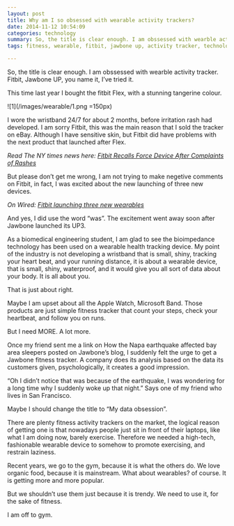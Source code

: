 ```yaml
---
layout: post
title: Why am I so obsessed with wearable activity trackers?
date: 2014-11-12 10:54:09
categories: technology
summary: So, the title is clear enough. I am obssessed with wearble activity tracker. Fitbit, Jawbone UP, you name it, I’ve tried it.
tags: fitness, wearable, fitbit, jawbone up, activity tracker, technology

---
```


So, the title is clear enough. I am obssessed with wearble activity tracker. Fitbit, Jawbone UP, you name it, I’ve tried it.

This time last year I bought the fitbit Flex, with a stunning tangerine colour.

![1](/images/wearable/1.png =150px)

I wore the wristband 24/7 for about 2 months, before irritation rash had developed. I am sorry Fitbit, this was the main reason that I sold the tracker on eBay. Although I have sensitive skin, but Fitbit did have problems with the next product that launched after Flex. 

*Read The NY times news here: [Fitbit Recalls Force Device After Complaints of Rashes](http://bits.blogs.nytimes.com/2014/02/21/fitbit-offers-a-voluntary-recall-of-force-after-complaints-of-rashes/?_r=0)*

But please don’t get me wrong, I am not trying to make negetive comments on Fitbit, in fact, I was excited about the new launching of three new devices. 

*On Wired: [Fitbit launching three new wearables](http://www.wired.co.uk/news/archive/2014-10/28/fitbit-announces-three-new-wearables)*

And yes, I did use the word “was”. The excitement went away soon after Jawbone launched its UP3.

As a biomedical engineering student, I am glad to see the bioimpedance technology has been used on a wearable health tracking device. My point of the industry is not developing a wristband that is small, shiny, tracking your heart beat, and your running distance, it is about a wearable device, that is small, shiny, waterproof, and it would give you all sort of data about your body. It is all about you.

That is just about right.

Maybe I am upset about all the Apple Watch, Microsoft Band. Those products are just simple fitness tracker that count your steps, check your heartbeat, and follow you on runs.

But I need MORE. A lot more.

Once my friend sent me a link on How the Napa earthquake affected bay area sleepers posted on Jawbone’s blog, I suddenly felt the urge to get a Jawbone fitness tracker. A company does its analysis based on the data its customers given, psychologically, it creates a good impression.

“Oh I didn’t notice that was because of the earthquake, I was wondering for a long time why I suddenly woke up that night.” Says one of my friend who lives in San Francisco.

Maybe I should change the title to “My data obsession”.

There are plenty fitness activity trackers on the market, the logical reason of getting one is that nowadays people just sit in front of their laptops, like what I am doing now, barely exercise. Therefore we needed a high-tech, fashionable wearable device to somehow to promote exercising, and restrain laziness.

Recent years, we go to the gym, because it is what the others do. We love organic food, because it is mainstream. What about wearables? of course. It is getting more and more popular.

But we shouldn’t use them just because it is trendy. We need to use it, for the sake of fitness.

I am off to gym.